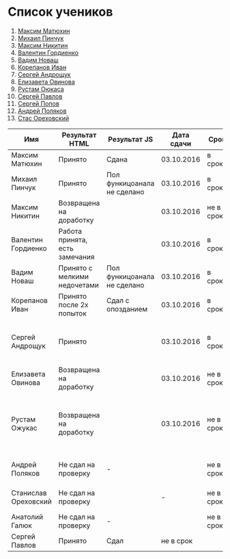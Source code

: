 # Список учеников
1. [Максим Матюхин](students/Matyhin.md) 
2. [Михаил Пинчук](students/Pinchuk.md) 
3. [Максим Никитин](students/Nikitin.md) 
4. [Валентин Гордиенко](students/Gordienko.md) 
5. [Вадим Новаш](students/Novash.md)
6. [Корепанов Иван](students/Korepanov.md)
7. [Сергей Андрощук](students/Androshyk.md)
8. [Елизавета Овинова](students/Ovinova.md)
9. [Рустам Оюкаса](students/Ojukas.md)
10. [Сергей Павлов](students/Pavlov.md)
11. [Сергей Попов](students/Popov.md)
12. [Андрей Поляков](students/Polakov.md)
13. [Стас Ореховский](students/Orehovsky.md)


| Имя  | Результат HTML | Результат JS |  Дата сдачи   |  Срок | Примечание |
|---|---|---|---|---|---|
| Максим Матюхин  | Принято | Сдана | 03.10.2016  | в срок  | Сдал ноду  |
| Михаил Пинчук  |  Принято | Пол функицоанала не сделано |  03.10.2016  | в срок   | Молодец, ошибки есть но не много
| Максим Никитин  | Возвращена на доработку | | 03.10.2016   | не в срок  | Сдана только welcome |
| Валентин Гордиенко  | Работа принята, есть замечания | | 03.10.2016   |  в срок  | Молодец, в целом норм
| Вадим Новаш  | Принято с мелкими недочетами | Пол функицоанала не сделано  | 03.10.2016   |  в срок  | Молодец, в целом норм
| Корепанов Иван | Принято после 2х попыток | Сдал с опозданием | 03.10.2016   |  в срок  | Сдал ноду 
| Сергей Андрощук | Принято  | | 03.10.2016   |  в срок  | По коду норм, пиксель перфект не соблюден 
| Елизавета Овинова | Возвращена на доработку  | | 03.10.2016   |  не в срок  | Код не плох, но работа не доделанна   
| Рустам Ожукас | Возвращена на доработку  | | 03.10.2016   |  не в срок  | Тот код который имеется не плох, но работа почти не сделана 
| Андрей Поляков | Не сдал на проверку  | - | |  не в срок-  | Обещал скинуть к 05.10.2016
| Станислав Ореховский| Не сдал на проверку  | | - |  не в срок | Обещал скинуть к 04.10.2016
| Анатолий Галюк | Не сдал на проверку  | - |  | не в срок | 
| Сергей Павлов | Принято| Сдал | не в срок |
